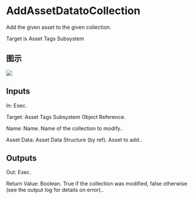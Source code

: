 # AddAssetDatatoCollection

Add the given asset to the given collection.

Target is Asset Tags Subsystem

## 图示

![]($-20221218-18012473.png)

## Inputs

In: Exec.

Target: Asset Tags Subsystem Object Reference.

Name: Name. Name of the collection to modify..

Asset Data: Asset Data Structure (by ref). Asset to add..  

## Outputs

Out: Exec.

Return Value: Boolean. True if the collection was modified, false otherwise (see the output log for details on error)..

